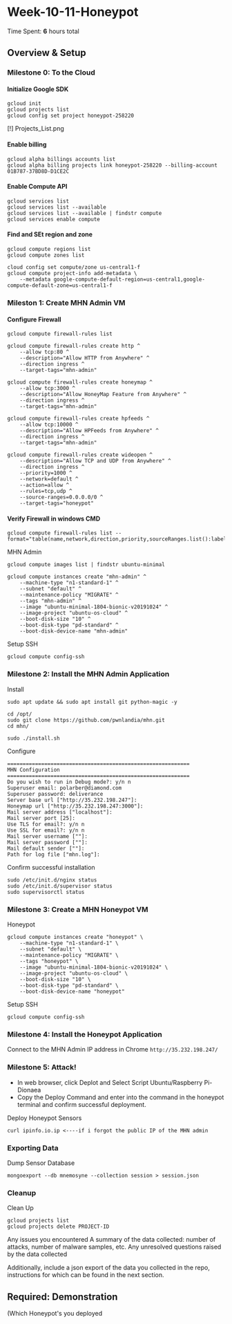 # Week-10-11-Honeypot
Time Spent: **6** hours total

## Overview & Setup
### Milestone 0: To the Cloud
#### Initialize Google SDK
```
gcloud init
gcloud projects list
gcloud config set project honeypot-258220
```
[!] Projects_List.png

#### Enable billing
```
gcloud alpha billings accounts list
gcloud alpha billing projects link honeypot-258220 --billing-account 01B787-37BD8D-D1CE2C
```

#### Enable Compute API
```
gcloud services list
gcloud services list --available
gcloud services list --available | findstr compute
gcloud services enable compute
```

#### Find and SEt region and zone
```
gcloud compute regions list
gcloud compute zones list

cloud config set compute/zone us-central1-f
gcloud compute project-info add-metadata \
    --metadata google-compute-default-region=us-central1,google-compute-default-zone=us-central1-f
```

### Mileston 1: Create MHN Admin VM
#### Configure Firewall
```
gcloud compute firewall-rules list

gcloud compute firewall-rules create http ^
    --allow tcp:80 ^
    --description="Allow HTTP from Anywhere" ^
    --direction ingress ^
    --target-tags="mhn-admin"
    
gcloud compute firewall-rules create honeymap ^
    --allow tcp:3000 ^
    --description="Allow HoneyMap Feature from Anywhere" ^
    --direction ingress ^
    --target-tags="mhn-admin"

gcloud compute firewall-rules create hpfeeds ^
    --allow tcp:10000 ^
    --description="Allow HPFeeds from Anywhere" ^
    --direction ingress ^
    --target-tags="mhn-admin"

gcloud compute firewall-rules create wideopen ^
    --description="Allow TCP and UDP from Anywhere" ^
    --direction ingress ^
    --priority=1000 ^
    --network=default ^
    --action=allow ^
    --rules=tcp,udp ^
    --source-ranges=0.0.0.0/0 ^
    --target-tags="honeypot"
```

#### Verify Firewall in windows CMD
```
gcloud compute firewall-rules list --format="table(name,network,direction,priority,sourceRanges.list():label=SRC_RANGES,allowed[].map().firewall_rule().list():label=ALLOW,targetTags.list():label=TARGET_TAGS,disabled)"
```

MHN Admin
```
gcloud compute images list | findstr ubuntu-minimal

gcloud compute instances create "mhn-admin" ^
    --machine-type "n1-standard-1" ^
    --subnet "default" ^
    --maintenance-policy "MIGRATE" ^
    --tags "mhn-admin" ^
    --image "ubuntu-minimal-1804-bionic-v20191024" ^
    --image-project "ubuntu-os-cloud" ^
    --boot-disk-size "10" ^
    --boot-disk-type "pd-standard" ^
    --boot-disk-device-name "mhn-admin"
```

Setup SSH
```
gcloud compute config-ssh
```

### Milestone 2: Install the MHN Admin Application

Install
```
sudo apt update && sudo apt install git python-magic -y

cd /opt/
sudo git clone https://github.com/pwnlandia/mhn.git
cd mhn/

sudo ./install.sh
```

Configure
```
===========================================================
MHN Configuration
===========================================================
Do you wish to run in Debug mode?: y/n n
Superuser email: polarber@diamond.com
Superuser password: deliverance
Server base url ["http://35.232.198.247"]:
Honeymap url ["http://35.232.198.247:3000"]:
Mail server address ["localhost"]: 
Mail server port [25]: 
Use TLS for email?: y/n n
Use SSL for email?: y/n n
Mail server username [""]: 
Mail server password [""]: 
Mail default sender [""]: 
Path for log file ["mhn.log"]:
```

Confirm successful installation
```
sudo /etc/init.d/nginx status
sudo /etc/init.d/supervisor status
sudo supervisorctl status
```

### Milestone 3: Create a MHN Honeypot VM
Honeypot
```
gcloud compute instances create "honeypot" \
    --machine-type "n1-standard-1" \
    --subnet "default" \
    --maintenance-policy "MIGRATE" \
    --tags "honeypot" \
    --image "ubuntu-minimal-1804-bionic-v20191024" \
    --image-project "ubuntu-os-cloud" \
    --boot-disk-size "10" \
    --boot-disk-type "pd-standard" \
    --boot-disk-device-name "honeypot"
```

Setup SSH
```
gcloud compute config-ssh
```

### Milestone 4: Install the Honeypot Application

Connect to the MHN Admin IP address in Chrome
`http://35.232.198.247/`

### Milestone 5: Attack!

- In web browser, click Deplot and Select Script Ubuntu/Raspberry Pi-Dionaea
- Copy the Deploy Command and enter into the command in the honeypot terminal and confirm successful deployment.

Deploy Honeypot Sensors
```
curl ipinfo.io.ip <----if i forgot the public IP of the MHN admin
```

### Exporting Data
Dump Sensor Database
```
mongoexport --db mnemosyne --collection session > session.json
```

### Cleanup
Clean Up
```
gcloud projects list
gcloud projects delete PROJECT-ID
```

Any issues you encountered
A summary of the data collected: number of attacks, number of malware samples, etc.
Any unresolved questions raised by the data collected

Additionally, include a json export of the data you collected in the repo, instructions for which can be found in the next section.

## Required: Demonstration
(Which Honeypot's you deployed

